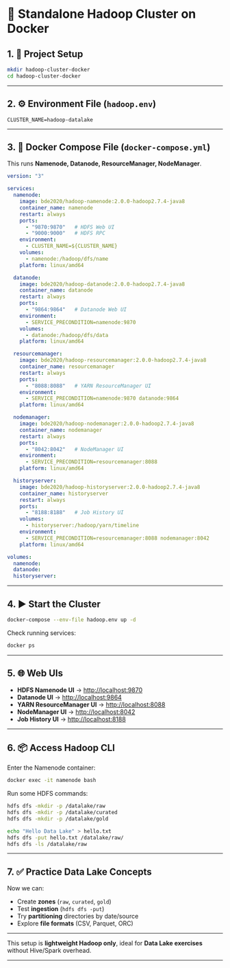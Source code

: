 
# 🚀 Standalone Hadoop Cluster on Docker

## 1. 📂 Project Setup

```bash
mkdir hadoop-cluster-docker
cd hadoop-cluster-docker
```

---

## 2. ⚙️ Environment File (`hadoop.env`)

```env
CLUSTER_NAME=hadoop-datalake
```

---

## 3. 🐳 Docker Compose File (`docker-compose.yml`)

This runs **Namenode, Datanode, ResourceManager, NodeManager**.

```yaml
version: "3"

services:
  namenode:
    image: bde2020/hadoop-namenode:2.0.0-hadoop2.7.4-java8
    container_name: namenode
    restart: always
    ports:
      - "9870:9870"   # HDFS Web UI
      - "9000:9000"   # HDFS RPC
    environment:
      - CLUSTER_NAME=${CLUSTER_NAME}
    volumes:
      - namenode:/hadoop/dfs/name
    platform: linux/amd64

  datanode:
    image: bde2020/hadoop-datanode:2.0.0-hadoop2.7.4-java8
    container_name: datanode
    restart: always
    ports:
      - "9864:9864"   # Datanode Web UI
    environment:
      - SERVICE_PRECONDITION=namenode:9870
    volumes:
      - datanode:/hadoop/dfs/data
    platform: linux/amd64

  resourcemanager:
    image: bde2020/hadoop-resourcemanager:2.0.0-hadoop2.7.4-java8
    container_name: resourcemanager
    restart: always
    ports:
      - "8088:8088"   # YARN ResourceManager UI
    environment:
      - SERVICE_PRECONDITION=namenode:9870 datanode:9864
    platform: linux/amd64

  nodemanager:
    image: bde2020/hadoop-nodemanager:2.0.0-hadoop2.7.4-java8
    container_name: nodemanager
    restart: always
    ports:
      - "8042:8042"   # NodeManager UI
    environment:
      - SERVICE_PRECONDITION=resourcemanager:8088
    platform: linux/amd64

  historyserver:
    image: bde2020/hadoop-historyserver:2.0.0-hadoop2.7.4-java8
    container_name: historyserver
    restart: always
    ports:
      - "8188:8188"   # Job History UI
    volumes:
      - historyserver:/hadoop/yarn/timeline
    environment:
      - SERVICE_PRECONDITION=resourcemanager:8088 nodemanager:8042
    platform: linux/amd64

volumes:
  namenode:
  datanode:
  historyserver:
```

---

## 4. ▶️ Start the Cluster

```bash
docker-compose --env-file hadoop.env up -d
```

Check running services:

```bash
docker ps
```

---

## 5. 🌐 Web UIs

* **HDFS Namenode UI** → [http://localhost:9870](http://localhost:9870)
* **Datanode UI** → [http://localhost:9864](http://localhost:9864)
* **YARN ResourceManager UI** → [http://localhost:8088](http://localhost:8088)
* **NodeManager UI** → [http://localhost:8042](http://localhost:8042)
* **Job History UI** → [http://localhost:8188](http://localhost:8188)

---

## 6. 📦 Access Hadoop CLI

Enter the Namenode container:

```bash
docker exec -it namenode bash
```

Run some HDFS commands:

```bash
hdfs dfs -mkdir -p /datalake/raw
hdfs dfs -mkdir -p /datalake/curated
hdfs dfs -mkdir -p /datalake/gold

echo "Hello Data Lake" > hello.txt
hdfs dfs -put hello.txt /datalake/raw/
hdfs dfs -ls /datalake/raw
```

---

## 7. ✅ Practice Data Lake Concepts

Now we can:

* Create **zones** (`raw`, `curated`, `gold`)
* Test **ingestion** (`hdfs dfs -put`)
* Try **partitioning** directories by date/source
* Explore **file formats** (CSV, Parquet, ORC)

---

This setup is **lightweight Hadoop only**, ideal for **Data Lake exercises** without Hive/Spark overhead.

---
